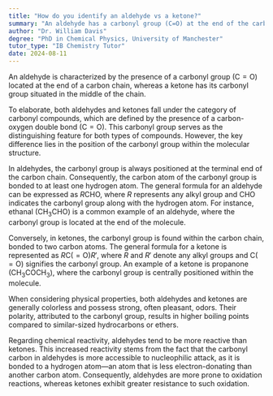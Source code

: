 ```yaml
---
title: "How do you identify an aldehyde vs a ketone?"
summary: "An aldehyde has a carbonyl group (C=O) at the end of the carbon chain, while a ketone has it in the middle."
author: "Dr. William Davis"
degree: "PhD in Chemical Physics, University of Manchester"
tutor_type: "IB Chemistry Tutor"
date: 2024-08-11
---
```


An aldehyde is characterized by the presence of a carbonyl group ($\text{C}= \text{O}$) located at the end of a carbon chain, whereas a ketone has its carbonyl group situated in the middle of the chain.

To elaborate, both aldehydes and ketones fall under the category of carbonyl compounds, which are defined by the presence of a carbon-oxygen double bond ($\text{C} = \text{O}$). This carbonyl group serves as the distinguishing feature for both types of compounds. However, the key difference lies in the position of the carbonyl group within the molecular structure.

In aldehydes, the carbonyl group is always positioned at the terminal end of the carbon chain. Consequently, the carbon atom of the carbonyl group is bonded to at least one hydrogen atom. The general formula for an aldehyde can be expressed as $R\text{CHO}$, where $R$ represents any alkyl group and $\text{CHO}$ indicates the carbonyl group along with the hydrogen atom. For instance, ethanal ($\text{CH}_3\text{CHO}$) is a common example of an aldehyde, where the carbonyl group is located at the end of the molecule.

Conversely, in ketones, the carbonyl group is found within the carbon chain, bonded to two carbon atoms. The general formula for a ketone is represented as $R\text{C}(= \text{O})R'$, where $R$ and $R'$ denote any alkyl groups and $\text{C}(= \text{O})$ signifies the carbonyl group. An example of a ketone is propanone ($\text{CH}_3\text{CO}\text{CH}_3$), where the carbonyl group is centrally positioned within the molecule.

When considering physical properties, both aldehydes and ketones are generally colorless and possess strong, often pleasant, odors. Their polarity, attributed to the carbonyl group, results in higher boiling points compared to similar-sized hydrocarbons or ethers.

Regarding chemical reactivity, aldehydes tend to be more reactive than ketones. This increased reactivity stems from the fact that the carbonyl carbon in aldehydes is more accessible to nucleophilic attack, as it is bonded to a hydrogen atom—an atom that is less electron-donating than another carbon atom. Consequently, aldehydes are more prone to oxidation reactions, whereas ketones exhibit greater resistance to such oxidation.
    